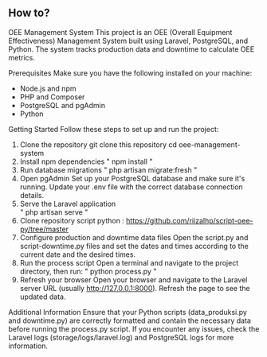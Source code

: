 ## How to?

OEE Management System
This project is an OEE (Overall Equipment Effectiveness) Management System built using Laravel, PostgreSQL, and Python. The system tracks production data and downtime to calculate OEE metrics.

Prerequisites
Make sure you have the following installed on your machine:

- Node.js and npm
- PHP and Composer
- PostgreSQL and pgAdmin
- Python

Getting Started
Follow these steps to set up and run the project:

1. Clone the repository
   git clone this repository
   cd oee-management-system
2. Install npm dependencies
   " npm install "
3. Run database migrations
   " php artisan migrate:fresh "
4. Open pgAdmin
   Set up your PostgreSQL database and make sure it's running. Update your .env file with the correct database connection details.
5. Serve the Laravel application   
   " php artisan serve "
6. Clone repository script python : https://github.com/riizalhp/script-oee-py/tree/master
7. Configure production and downtime data files
    Open the script.py and script-downtime.py files and set the dates and times according to the current date and the desired times.
8. Run the process script
    Open a terminal and navigate to the project directory, then run: " python process.py "
9. Refresh your browser
Open your browser and navigate to the Laravel server URL (usually http://127.0.0.1:8000). Refresh the page to see the updated data.

Additional Information
Ensure that your Python scripts (data_produksi.py and downtime.py) are correctly formatted and contain the necessary data before running the process.py script.
If you encounter any issues, check the Laravel logs (storage/logs/laravel.log) and PostgreSQL logs for more information.
